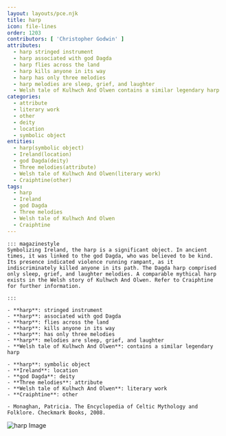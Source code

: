 ```yaml
---
layout: layouts/pce.njk
title: harp
icon: file-lines
order: 1203
contributors: [ 'Christopher Godwin' ]
attributes:
  - harp stringed instrument
  - harp associated with god Dagda
  - harp flies across the land
  - harp kills anyone in its way
  - harp has only three melodies
  - harp melodies are sleep, grief, and laughter
  - Welsh tale of Kulhwch And Olwen contains a similar legendary harp
categories:
  - attribute
  - literary work
  - other
  - deity
  - location
  - symbolic object
entities:
  - harp(symbolic object)
  - Ireland(location)
  - god Dagda(deity)
  - Three melodies(attribute)
  - Welsh tale of Kulhwch And Olwen(literary work)
  - Craiphtine(other)
tags:
  - harp
  - Ireland
  - god Dagda
  - Three melodies
  - Welsh tale of Kulhwch And Olwen
  - Craiphtine
---
```

``` tab [group1:Info]
::: magazinestyle
Symbolizing Ireland, the harp is a significant object. In ancient times, it was linked to the god Dagda, who was believed to be kind. Its presence indicated violence running rampant, as it indiscriminately killed anyone in its path. The Dagda harp comprised only sleep, grief, and laughter melodies. A comparable mythical harp exists in the Welsh story of Kulhwch And Olwen. Refer to Craiphtine for further information.

:::
```
``` tab [group1:Attributes]
- **harp**: stringed instrument
- **harp**: associated with god Dagda
- **harp**: flies across the land
- **harp**: kills anyone in its way
- **harp**: has only three melodies
- **harp**: melodies are sleep, grief, and laughter
- **Welsh tale of Kulhwch And Olwen**: contains a similar legendary harp
```
``` tab [group1:Entities]
- **harp**: symbolic object
- **Ireland**: location
- **god Dagda**: deity
- **Three melodies**: attribute
- **Welsh tale of Kulhwch And Olwen**: literary work
- **Craiphtine**: other
```
``` tab [group1:Sources]
- Monaghan, Patricia. The Encyclopedia of Celtic Mythology and Folklore. Checkmark Books, 2008.
```
![harp Image](https://upload.wikimedia.org/wikipedia/commons/4/4e/Harp.png)
